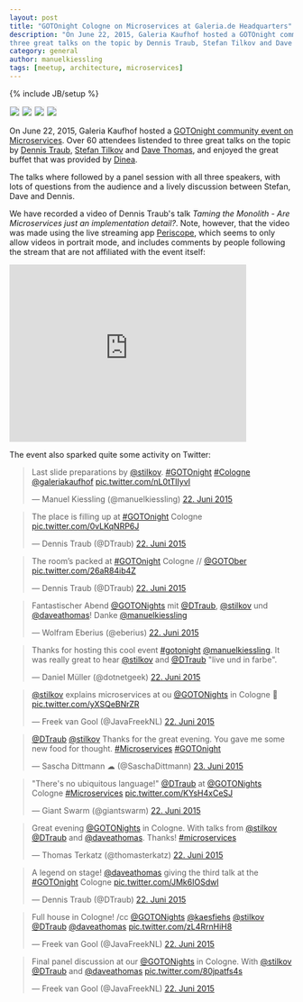 ```yaml
---
layout: post
title: "GOTOnight Cologne on Microservices at Galeria.de Headquarters"
description: "On June 22, 2015, Galeria Kaufhof hosted a GOTOnight community event on Microservices. Over 60 attendees listended to
three great talks on the topic by Dennis Traub, Stefan Tilkov and Dave Thomas."
category: general
author: manuelkiessling
tags: [meetup, architecture, microservices]
---
```

{% include JB/setup %}

<img style="border: 1px solid #eee;" src="{{ site.url }}/assets/images/2015-06-22-gotonight-cologne-on-microservices-tilkov-traub-thomas/gotonight-cologne-microservices-dennistraub-stefantilkov-davethomas-intro-presentation-thumbnail.png">
<img style="border: 1px solid #eee;" src="{{ site.url }}/assets/images/2015-06-22-gotonight-cologne-on-microservices-tilkov-traub-thomas/gotonight-cologne-microservices-dennistraub-stefantilkov-davethomas-lineup-thumbnail.png">
<img style="border: 1px solid #eee;" src="{{ site.url }}/assets/images/2015-06-22-gotonight-cologne-on-microservices-tilkov-traub-thomas/gotonight-cologne-microservices-dennistraub-stefantilkov-davethomas-dessert.png">
<img style="border: 1px solid #eee;" src="{{ site.url }}/assets/images/2015-06-22-gotonight-cologne-on-microservices-tilkov-traub-thomas/gotonight-cologne-microservices-stefantilkov2.jpeg">

<br clear="all">

On June 22, 2015, Galeria Kaufhof hosted a
[GOTOnight community event on Microservices](http://gotocon.com/berlin-2015/freeevent/index.jsp?eventOID=7123). Over 60
attendees listended to three great talks on the topic by [Dennis Traub](https://twitter.com/DTraub),
[Stefan Tilkov](https://twitter.com/stilkov) and [Dave Thomas](https://twitter.com/daveathomas), and enjoyed the great
buffet that was provided by [Dinea](http://www.dinea.de/).

The talks where followed by a panel session with all three speakers, with lots of questions from the audience and a
lively discussion between Stefan, Dave and Dennis.

We have recorded a video of Dennis Traub's talk <em>Taming the Monolith - Are Microservices just an implementation
detail?</em>. Note, however, that the video was made using the live streaming app
[Periscope](https://www.periscope.tv/), which seems to only allow videos in portrait mode, and includes comments by
people following the stream that are not affiliated with the event itself:

<iframe width="420" height="315" src="https://www.youtube.com/embed/_85fg_9eXLQ" frameborder="0" allowfullscreen></iframe>

<br clear="all">

The event also sparked quite some activity on Twitter:

<blockquote class="twitter-tweet" lang="de"><p lang="en" dir="ltr">Last slide preparations by <a href="https://twitter.com/stilkov">@stilkov</a>. <a href="https://twitter.com/hashtag/GOTOnight?src=hash">#GOTOnight</a> <a href="https://twitter.com/hashtag/Cologne?src=hash">#Cologne</a> <a href="https://twitter.com/galeriakaufhof">@galeriakaufhof</a> <a href="http://t.co/nL0tTlIyvI">pic.twitter.com/nL0tTlIyvI</a></p>&mdash; Manuel Kiessling (@manuelkiessling) <a href="https://twitter.com/manuelkiessling/status/613011983403778048">22. Juni 2015</a></blockquote>
<script async src="//platform.twitter.com/widgets.js" charset="utf-8"></script>

<blockquote class="twitter-tweet" lang="de"><p lang="en" dir="ltr">The place is filling up at <a href="https://twitter.com/hashtag/GOTOnight?src=hash">#GOTOnight</a> Cologne <a href="http://t.co/0vLKqNRP6J">pic.twitter.com/0vLKqNRP6J</a></p>&mdash; Dennis Traub (@DTraub) <a href="https://twitter.com/DTraub/status/613012587249274880">22. Juni 2015</a></blockquote>
<script async src="//platform.twitter.com/widgets.js" charset="utf-8"></script>

<blockquote class="twitter-tweet" lang="de"><p lang="en" dir="ltr">The room’s packed at <a href="https://twitter.com/hashtag/GOTOnight?src=hash">#GOTOnight</a> Cologne // <a href="https://twitter.com/GOTOber">@GOTOber</a> <a href="http://t.co/26aR84ib4Z">pic.twitter.com/26aR84ib4Z</a></p>&mdash; Dennis Traub (@DTraub) <a href="https://twitter.com/DTraub/status/613039901978808320">22. Juni 2015</a></blockquote>
<script async src="//platform.twitter.com/widgets.js" charset="utf-8"></script>

<blockquote class="twitter-tweet" lang="de"><p lang="de" dir="ltr">Fantastischer Abend <a href="https://twitter.com/GOTONights">@GOTONights</a> mit <a href="https://twitter.com/DTraub">@DTraub</a>, <a href="https://twitter.com/stilkov">@stilkov</a> und <a href="https://twitter.com/daveathomas">@daveathomas</a>! Danke <a href="https://twitter.com/manuelkiessling">@manuelkiessling</a></p>&mdash; Wolfram Eberius (@eberius) <a href="https://twitter.com/eberius/status/613070248066084864">22. Juni 2015</a></blockquote>
<script async src="//platform.twitter.com/widgets.js" charset="utf-8"></script>

<blockquote class="twitter-tweet" lang="de"><p lang="en" dir="ltr">Thanks for hosting this cool event <a href="https://twitter.com/hashtag/gotonight?src=hash">#gotonight</a> <a href="https://twitter.com/manuelkiessling">@manuelkiessling</a>. It was really great to hear <a href="https://twitter.com/stilkov">@stilkov</a> and <a href="https://twitter.com/DTraub">@DTraub</a> &quot;live und in farbe&quot;.</p>&mdash; Daniel Müller (@dotnetgeek) <a href="https://twitter.com/dotnetgeek/status/613081919241232385">22. Juni 2015</a></blockquote>
<script async src="//platform.twitter.com/widgets.js" charset="utf-8"></script>

<blockquote class="twitter-tweet" lang="de"><p lang="en" dir="ltr"><a href="https://twitter.com/stilkov">@stilkov</a> explains microservices at ou <a href="https://twitter.com/GOTONights">@GOTONights</a> in Cologne 🙌 <a href="http://t.co/yXSQeBNrZR">pic.twitter.com/yXSQeBNrZR</a></p>&mdash; Freek van Gool (@JavaFreekNL) <a href="https://twitter.com/JavaFreekNL/status/613031721668345856">22. Juni 2015</a></blockquote>
<script async src="//platform.twitter.com/widgets.js" charset="utf-8"></script>

<blockquote class="twitter-tweet" lang="de"><p lang="en" dir="ltr"><a href="https://twitter.com/DTraub">@DTraub</a> <a href="https://twitter.com/stilkov">@stilkov</a> Thanks for the great evening. You gave me some new food for thought. <a href="https://twitter.com/hashtag/Microservices?src=hash">#Microservices</a> <a href="https://twitter.com/hashtag/GOTOnight?src=hash">#GOTOnight</a></p>&mdash; Sascha Dittmann ☁ (@SaschaDittmann) <a href="https://twitter.com/SaschaDittmann/status/613231493796728832">23. Juni 2015</a></blockquote>
<script async src="//platform.twitter.com/widgets.js" charset="utf-8"></script>

<blockquote class="twitter-tweet" lang="de"><p lang="en" dir="ltr">&quot;There&#39;s no ubiquitous language!&quot; <a href="https://twitter.com/DTraub">@DTraub</a> at <a href="https://twitter.com/GOTONights">@GOTONights</a> Cologne <a href="https://twitter.com/hashtag/Microservices?src=hash">#Microservices</a> <a href="http://t.co/KYsH4xCeSJ">pic.twitter.com/KYsH4xCeSJ</a></p>&mdash; Giant Swarm (@giantswarm) <a href="https://twitter.com/giantswarm/status/613027503481974784">22. Juni 2015</a></blockquote>
<script async src="//platform.twitter.com/widgets.js" charset="utf-8"></script>

<blockquote class="twitter-tweet" lang="de"><p lang="en" dir="ltr">Great evening <a href="https://twitter.com/GOTONights">@GOTONights</a> in Cologne. With talks from <a href="https://twitter.com/stilkov">@stilkov</a> <a href="https://twitter.com/DTraub">@DTraub</a> and <a href="https://twitter.com/daveathomas">@daveathomas</a>. Thanks! <a href="https://twitter.com/hashtag/microservices?src=hash">#microservices</a></p>&mdash; Thomas Terkatz (@thomasterkatz) <a href="https://twitter.com/thomasterkatz/status/613087488878510080">22. Juni 2015</a></blockquote>
<script async src="//platform.twitter.com/widgets.js" charset="utf-8"></script>

<blockquote class="twitter-tweet" lang="de"><p lang="en" dir="ltr">A legend on stage! <a href="https://twitter.com/daveathomas">@daveathomas</a> giving the third talk at the <a href="https://twitter.com/hashtag/GOTOnight?src=hash">#GOTOnight</a> Cologne <a href="http://t.co/JMk6IOSdwl">pic.twitter.com/JMk6IOSdwl</a></p>&mdash; Dennis Traub (@DTraub) <a href="https://twitter.com/DTraub/status/613044094206615552">22. Juni 2015</a></blockquote>
<script async src="//platform.twitter.com/widgets.js" charset="utf-8"></script>

<blockquote class="twitter-tweet" lang="de"><p lang="en" dir="ltr">Full house in Cologne! /cc <a href="https://twitter.com/GOTONights">@GOTONights</a> <a href="https://twitter.com/kaesfiehs">@kaesfiehs</a> <a href="https://twitter.com/stilkov">@stilkov</a> <a href="https://twitter.com/DTraub">@DTraub</a> <a href="https://twitter.com/daveathomas">@daveathomas</a> <a href="http://t.co/zL4RrnHiH8">pic.twitter.com/zL4RrnHiH8</a></p>&mdash; Freek van Gool (@JavaFreekNL) <a href="https://twitter.com/JavaFreekNL/status/613023665672859649">22. Juni 2015</a></blockquote>
<script async src="//platform.twitter.com/widgets.js" charset="utf-8"></script>

<blockquote class="twitter-tweet" lang="de"><p lang="en" dir="ltr">Final panel discussion at our <a href="https://twitter.com/GOTONights">@GOTONights</a> in Cologne. With <a href="https://twitter.com/stilkov">@stilkov</a> <a href="https://twitter.com/DTraub">@DTraub</a> and <a href="https://twitter.com/daveathomas">@daveathomas</a> <a href="http://t.co/80jpatfs4s">pic.twitter.com/80jpatfs4s</a></p>&mdash; Freek van Gool (@JavaFreekNL) <a href="https://twitter.com/JavaFreekNL/status/613064003615633408">22. Juni 2015</a></blockquote>
<script async src="//platform.twitter.com/widgets.js" charset="utf-8"></script>